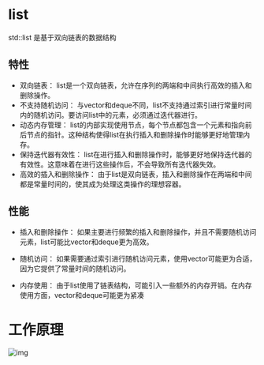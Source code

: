 # list

std::list 是基于双向链表的数据结构

## 特性

- 双向链表： list是一个双向链表，允许在序列的两端和中间执行高效的插入和删除操作。
- 不支持随机访问： 与vector和deque不同，list不支持通过索引进行常量时间内的随机访问。要访问list中的元素，必须通过迭代器进行。
- 动态内存管理： list的内部实现使用节点，每个节点都包含一个元素和指向前后节点的指针。这种结构使得list在执行插入和删除操作时能够更好地管理内存。
- 保持迭代器有效性： list在进行插入和删除操作时，能够更好地保持迭代器的有效性。这意味着在进行这些操作后，不会导致所有迭代器失效。
- 高效的插入和删除操作： 由于list是双向链表，插入和删除操作在两端和中间都是常量时间的，使其成为处理这类操作的理想容器。

## 性能

- 插入和删除操作： 如果主要进行频繁的插入和删除操作，并且不需要随机访问元素，list可能比vector和deque更为高效。

- 随机访问： 如果需要通过索引进行随机访问元素，使用vector可能更为合适，因为它提供了常量时间的随机访问。

- 内存使用： 由于list使用了链表结构，可能引入一些额外的内存开销。在内存使用方面，vector和deque可能更为紧凑



# 工作原理

![img](https://kstar-1253855093.cos.ap-nanjing.myqcloud.com/baguwen1.0/202404031645007.png)